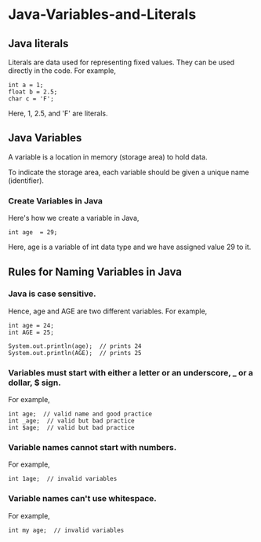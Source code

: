 # Java-Variables-and-Literals


## Java literals

Literals are data used for representing fixed values. They can be used directly in the code. For example,
```
int a = 1;
float b = 2.5;
char c = 'F';
```
Here, 1, 2.5, and 'F' are literals.


## Java Variables

A variable is a location in memory (storage area) to hold data.

To indicate the storage area, each variable should be given a unique name (identifier). 

### Create Variables in Java

Here's how we create a variable in Java,

```
int age  = 29;
```

Here, age is a variable of int data type and we have assigned value 29 to it.


## Rules for Naming Variables in Java

### Java is case sensitive. 
Hence, age and AGE are two different variables. For example,

```
int age = 24;
int AGE = 25;

System.out.println(age);  // prints 24
System.out.println(AGE);  // prints 25

```
###  Variables must start with either a letter or an underscore, _ or a dollar, $ sign. 
For example,
```
int age;  // valid name and good practice
int _age;  // valid but bad practice
int $age;  // valid but bad practice
```

### Variable names cannot start with numbers. 
For example,
```
int 1age;  // invalid variables
```

### Variable names can't use whitespace.
For example,
```
int my age;  // invalid variables
```

